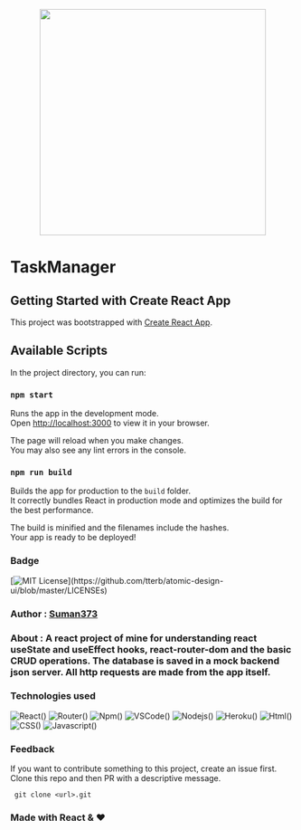 <p align="center"><img src="https://user-images.githubusercontent.com/95040233/176600586-92ebef1d-63c1-4d8f-b341-14ee1d979b65.png" height="400"></p>

# TaskManager

## Getting Started with Create React App

This project was bootstrapped with [Create React App](https://github.com/facebook/create-react-app).

## Available Scripts

In the project directory, you can run:

### `npm start`

Runs the app in the development mode.\
Open [http://localhost:3000](http://localhost:3000) to view it in your browser.

The page will reload when you make changes.\
You may also see any lint errors in the console.

### `npm run build`

Builds the app for production to the `build` folder.\
It correctly bundles React in production mode and optimizes the build for the best performance.

The build is minified and the filenames include the hashes.\
Your app is ready to be deployed!

### Badge
[![MIT License](https://img.shields.io/apm/l/atomic-design-ui.svg?)](https://github.com/tterb/atomic-design-ui/blob/master/LICENSEs)

### Author : [Suman373](https://github.com/Suman373")

### About : A react project of mine for understanding react useState and useEffect hooks, react-router-dom and the basic CRUD operations. The database is saved in a mock backend json server. All http requests are made from the app itself.

### Technologies used

![React()](https://img.shields.io/badge/React-20232A?style=for-the-badge&logo=react&logoColor=61DAFB) ![Router()](https://img.shields.io/badge/React_Router-CA4245?style=for-the-badge&logo=react-router&logoColor=white) ![Npm()](https://img.shields.io/badge/npm-CB3837?style=for-the-badge&logo=npm&logoColor=white) ![VSCode()](https://img.shields.io/badge/Visual_Studio_Code-0078D4?style=for-the-badge&logo=visual%20studio%20code&logoColor=white) ![Nodejs()](https://img.shields.io/badge/Node.js-339933?style=for-the-badge&logo=nodedotjs&logoColor=white) ![Heroku()](https://img.shields.io/badge/Heroku-430098?style=for-the-badge&logo=heroku&logoColor=white) ![Html()](https://img.shields.io/badge/HTML5-E34F26?style=for-the-badge&logo=html5&logoColor=white) ![CSS()](https://img.shields.io/badge/CSS3-1572B6?style=for-the-badge&logo=css3&logoColor=white) ![Javascript()](https://img.shields.io/badge/JavaScript-323330?style=for-the-badge&logo=javascript&logoColor=F7DF1E)

### Feedback

 If you want to contribute something to this project, create an issue first. Clone this repo and then PR with a descriptive message.
 
 ```
  git clone <url>.git
 ```
 
 ### Made with React & &#10084;



